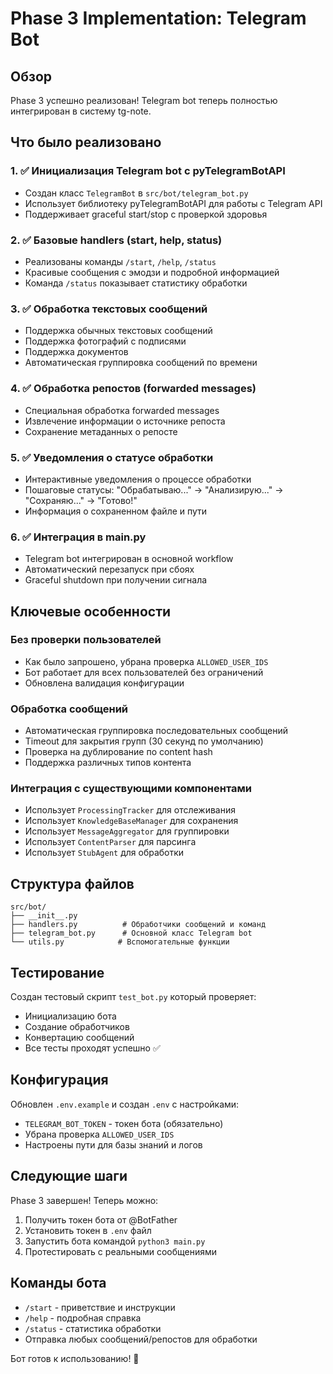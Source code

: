 # Phase 3 Implementation: Telegram Bot

## Обзор

Phase 3 успешно реализован! Telegram bot теперь полностью интегрирован в систему tg-note.

## Что было реализовано

### 1. ✅ Инициализация Telegram bot с pyTelegramBotAPI
- Создан класс `TelegramBot` в `src/bot/telegram_bot.py`
- Использует библиотеку pyTelegramBotAPI для работы с Telegram API
- Поддерживает graceful start/stop с проверкой здоровья

### 2. ✅ Базовые handlers (start, help, status)
- Реализованы команды `/start`, `/help`, `/status`
- Красивые сообщения с эмодзи и подробной информацией
- Команда `/status` показывает статистику обработки

### 3. ✅ Обработка текстовых сообщений
- Поддержка обычных текстовых сообщений
- Поддержка фотографий с подписями
- Поддержка документов
- Автоматическая группировка сообщений по времени

### 4. ✅ Обработка репостов (forwarded messages)
- Специальная обработка forwarded messages
- Извлечение информации о источнике репоста
- Сохранение метаданных о репосте

### 5. ✅ Уведомления о статусе обработки
- Интерактивные уведомления о процессе обработки
- Пошаговые статусы: "Обрабатываю..." → "Анализирую..." → "Сохраняю..." → "Готово!"
- Информация о сохраненном файле и пути

### 6. ✅ Интеграция в main.py
- Telegram bot интегрирован в основной workflow
- Автоматический перезапуск при сбоях
- Graceful shutdown при получении сигнала

## Ключевые особенности

### Без проверки пользователей
- Как было запрошено, убрана проверка `ALLOWED_USER_IDS`
- Бот работает для всех пользователей без ограничений
- Обновлена валидация конфигурации

### Обработка сообщений
- Автоматическая группировка последовательных сообщений
- Timeout для закрытия групп (30 секунд по умолчанию)
- Проверка на дублирование по content hash
- Поддержка различных типов контента

### Интеграция с существующими компонентами
- Использует `ProcessingTracker` для отслеживания
- Использует `KnowledgeBaseManager` для сохранения
- Использует `MessageAggregator` для группировки
- Использует `ContentParser` для парсинга
- Использует `StubAgent` для обработки

## Структура файлов

```
src/bot/
├── __init__.py
├── handlers.py          # Обработчики сообщений и команд
├── telegram_bot.py      # Основной класс Telegram bot
└── utils.py            # Вспомогательные функции
```

## Тестирование

Создан тестовый скрипт `test_bot.py` который проверяет:
- Инициализацию бота
- Создание обработчиков
- Конвертацию сообщений
- Все тесты проходят успешно ✅

## Конфигурация

Обновлен `.env.example` и создан `.env` с настройками:
- `TELEGRAM_BOT_TOKEN` - токен бота (обязательно)
- Убрана проверка `ALLOWED_USER_IDS`
- Настроены пути для базы знаний и логов

## Следующие шаги

Phase 3 завершен! Теперь можно:
1. Получить токен бота от @BotFather
2. Установить токен в `.env` файл
3. Запустить бота командой `python3 main.py`
4. Протестировать с реальными сообщениями

## Команды бота

- `/start` - приветствие и инструкции
- `/help` - подробная справка
- `/status` - статистика обработки
- Отправка любых сообщений/репостов для обработки

Бот готов к использованию! 🎉